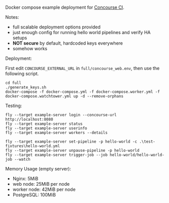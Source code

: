 Docker compose example deployment for [Concourse CI](https://concourse-ci.org/).

Notes:
- full scalable deployment options provided
- just enough config for running hello world pipelines and verify HA setups
- **NOT secure** by default, hardcoded keys everywhere
- somehow works

Deployment:

First edit `CONCOURSE_EXTERNAL_URL` in `full/concourse_web.env`, then use the following script.

```
cd full
./generate_keys.sh
docker-compose -f docker-compose.yml -f docker-compose.worker.yml -f docker-compose.watchtower.yml up -d --remove-orphans
```

Testing:

```
fly --target example-server login --concourse-url http://localhost:8080
fly --target example-server status
fly --target example-server userinfo
fly --target example-server workers --details

fly --target example-server set-pipeline -p hello-world -c .\test-fixtures\hello-world.yml
fly --target example-server unpause-pipeline -p hello-world
fly --target example-server trigger-job --job hello-world/hello-world-job --watch
```

Memory Usage (empty server):
- Nginx: 5MiB
- web node: 25MiB per node
- worker node: 42MiB per node
- PostgreSQL: 100MiB
